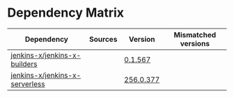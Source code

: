# Dependency Matrix

Dependency | Sources | Version | Mismatched versions
---------- | ------- | ------- | -------------------
[jenkins-x/jenkins-x-builders](https://github.com/jenkins-x/jenkins-x-builders) |  | [0.1.567]() | 
[jenkins-x/jenkins-x-serverless](https://github.com/jenkins-x/jenkins-x-serverless) |  | [256.0.377](https://github.com/jenkins-x/jenkins-x-serverless/releases/tag/256.0.377) | 
